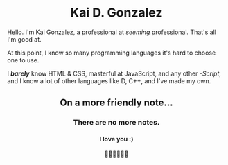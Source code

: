 <h1 align="center">Kai D. Gonzalez</h1>

Hello. I'm Kai Gonzalez, a professional at *seeming* professional. That's all I'm good at.

At this point, I know so many programming languages it's hard to choose one to use.

I ***barely*** know HTML & CSS, masterful at JavaScript, and any other *-Script*, and I know a lot of other languages like D, C++, and I've made my own.


<h2 align="center">On a more friendly note...</h2>

<h3 align="center">There are no more notes.</h3>

<h4 align="center">I love you :)</h4>

<p align="center">🏳️‍🌈🏳️‍🌈🏳️‍🌈</p>
